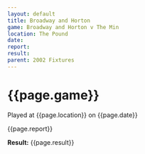 ```yaml
---
layout: default
title: Broadway and Horton
game: Broadway and Horton v The Min
location: The Pound
date: 
report: 
result: 
parent: 2002 Fixtures
---
```


# {{page.game}}

Played at {{page.location}} on {{page.date}}

{{page.report}}

**Result:** {{page.result}}
